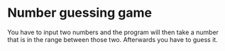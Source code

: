 # Number guessing game

You have to input two numbers and the program will then take a number that is in the range between those two.
Afterwards you have to guess it.
